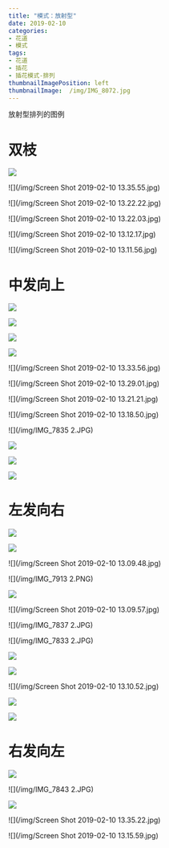 ```yaml
---
title: "模式：放射型"
date: 2019-02-10
categories:
- 花道
- 模式
tags:
- 花道
- 插花
- 插花模式-排列
thumbnailImagePosition: left
thumbnailImage:  /img/IMG_8072.jpg
---
```

放射型排列的图例

<!--more-->

# 双枝

![](/img/IMG_8052.jpg)

![](/img/Screen Shot 2019-02-10 13.35.55.jpg)

![](/img/Screen Shot 2019-02-10 13.22.22.jpg)

![](/img/Screen Shot 2019-02-10 13.22.03.jpg)

![](/img/Screen Shot 2019-02-10 13.12.17.jpg)

![](/img/Screen Shot 2019-02-10 13.11.56.jpg)





# 中发向上

![](/img/IMG_8072.jpg)

![](/img/IMG_8071.jpg)

![](/img/IMG_8059.jpg)

![](/img/IMG_8058.jpg)

![](/img/Screen Shot 2019-02-10 13.33.56.jpg)

![](/img/Screen Shot 2019-02-10 13.29.01.jpg)

![](/img/Screen Shot 2019-02-10 13.21.21.jpg)

![](/img/Screen Shot 2019-02-10 13.18.50.jpg)



![](/img/IMG_7835 2.JPG)

![](/img/IMG_7991.JPG)

![](/img/IMG_8001.jpg)

![](/img/IMG_8070.jpg)



# 左发向右

![](/img/IMG_8053.jpg)

![](/img/IMG_8055.jpg)



![](/img/Screen Shot 2019-02-10 13.09.48.jpg)

![](/img/IMG_7913 2.PNG)

![](/img/IMG_7922.PNG)

![](/img/Screen Shot 2019-02-10 13.09.57.jpg)

![](/img/IMG_7837 2.JPG)

![](/img/IMG_7833 2.JPG)








![](/img/IMG_8073.jpg)

![](/img/IMG_8068.jpg)

![](/img/Screen Shot 2019-02-10 13.10.52.jpg)

![](/img/IMG_7992.JPG)

![](/img/IMG_8061.jpg)

# 右发向左

![](/img/IMG_8065.jpg)

![](/img/IMG_7843 2.JPG)

![](/img/IMG_8060.jpg)



![](/img/Screen Shot 2019-02-10 13.35.22.jpg)

![](/img/Screen Shot 2019-02-10 13.15.59.jpg)